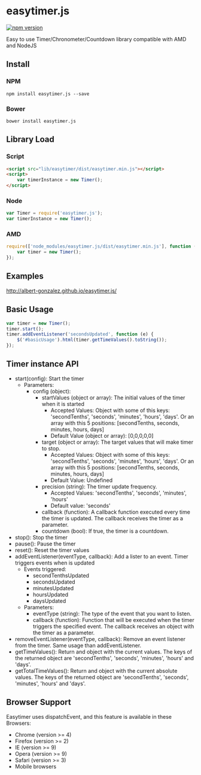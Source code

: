 easytimer.js
============

[![npm version](https://badge.fury.io/js/easytimer.js.svg)](https://badge.fury.io/js/easytimer.js)

Easy to use Timer/Chronometer/Countdown library compatible with AMD and NodeJS

## Install

### NPM
```
npm install easytimer.js --save
````

### Bower

```
bower install easytimer.js
```

## Library Load

### Script

```html
<script src="lib/easytimer/dist/easytimer.min.js"></script>
<script>
    var timerInstance = new Timer();
</script>
```

### Node

```js
var Timer = require('easytimer.js');
var timerInstance = new Timer();
```

### AMD

```js
require(['node_modules/easytimer.js/dist/easytimer.min.js'], function (Timer) {
    var timer = new Timer();
});
```

## Examples

http://albert-gonzalez.github.io/easytimer.js/

## Basic Usage

```js
var timer = new Timer();
timer.start();
timer.addEventListener('secondsUpdated', function (e) {
    $('#basicUsage').html(timer.getTimeValues().toString());
});
```

## Timer instance API

* start(config): Start the timer
    * Parameters:
        * config (object):
            * startValues (object or array): The initial values of the timer when it is started
                * Accepted Values: Object with some of this keys: 'secondTenths', 'seconds', 'minutes', 'hours', 'days'. Or an array with this 5 positions: [secondTenths, seconds, minutes, hours, days]
                * Default Value (object or array): [0,0,0,0,0]
            * target (object or array): The target values that will make timer to stop.
                * Accepted Values: Object with some of this keys: 'secondTenths', 'seconds', 'minutes', 'hours', 'days'. Or an array with this 5 positions: [secondTenths, seconds, minutes, hours, days]
                * Default Value: Undefined
            * precision (string): The timer update frequency.
                * Accepted Values: 'secondTenths', 'seconds', 'minutes', 'hours'
                * Default value: 'seconds'
            * callback (function): A callback function executed every time the timer is updated. The callback receives the timer as a parameter.
            * countdown (bool): If true, the timer is a countdown.
* stop(): Stop the timer
* pause(): Pause the timer
* reset(): Reset the timer values
* addEventListener(eventType, callback): Add a lister to an event. Timer triggers events when is updated
    * Events triggered:
        * secondTenthsUpdated
        * secondsUpdated
        * minutesUpdated
        * hoursUpdated
        * daysUpdated
    * Parameters:
        * eventType (string): The type of the event that you want to listen.
        * callback (function): Function that will be executed when the timer triggers the specified event. The callback receives an object with the timer as a parameter.
* removeEventListener(eventType, callback): Remove an event listener from the timer. Same usage than addEventListener.
* getTimeValues(): Return and object with the current values. The keys of the returned object are 'secondTenths', 'seconds', 'minutes', 'hours' and 'days'.
* getTotalTimeValues(): Return and object with the current absolute values. The keys of the returned object are 'secondTenths', 'seconds', 'minutes', 'hours' and 'days'.

## Browser Support

Easytimer uses dispatchEvent, and this feature is available in these Browsers:

* Chrome (version >= 4)
* Firefox (version >= 2)
* IE (version >= 9)
* Opera (version >= 9)
* Safari (version >= 3)
* Mobile browsers
